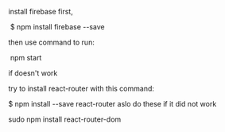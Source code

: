 install firebase first,

​	$ npm install firebase --save

then use command to run:

​	npm start

if doesn't work

try to install react-router with this command:

$ npm install --save react-router
aslo do these if it did not work

sudo npm install react-router-dom
